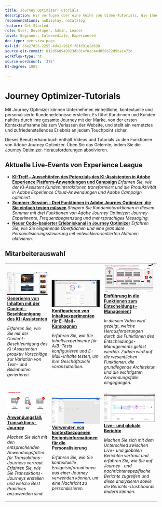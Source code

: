 ```yaml
---
title: Journey Optimizer-Tutorials
description: Wir verfügen über eine Reihe von Video-Tutorials, die Ihnen zeigen, wie Sie die Vorteile von Journey Optimizer nutzen können.
recommendations: noDisplay, noCatalog
feature: Get Started
role: User, Developer, Admin, Leader
level: Beginner, Intermediate, Experienced
doc-type: overview-page
exl-id: 36e27d56-2255-4d41-961f-f8fd01e2d698
source-git-commit: 812d668949923db814f0ec44d858b72d9bac472d
workflow-type: ht
source-wordcount: '375'
ht-degree: 100%

---
```



# Journey Optimizer-Tutorials

Mit Journey Optimizer können Unternehmen einheitliche, kontextuelle und personalisierte Kundenerlebnisse erstellen. Es führt Kundinnen und Kunden nahtlos durch ihre gesamte Journey mit der Marke, von der ersten Kontaktaufnahme bis zum Verlassen der Website, und stellt ein vernetztes und zufriedenstellendes Erlebnis an jedem Touchpoint sicher.

Dieses Benutzerhandbuch enthält Videos und Tutorials zu den Funktionen von Adobe Journey Optimizer. Üben Sie das Gelernte, indem Sie die [Journey Optimizer-Herausforderungen](https://experienceleague.adobe.com/de/docs/journey-optimizer-learn/challenges/introduction-and-prerequisites) absolvieren.

<div id="recs-overview-body-1"></div>
<div id="recs-overview-body-2"></div>
<div id="recs-overview-body-3"></div>
<div id="recs-overview-body-4"></div>
<div id="recs-overview-body-5"></div>
<div id="recs-overview-body-6"></div>

<div id="events-section">

## Aktuelle Live-Events von Experience League

* **[KI-Treff – Ausschöpfen des Potenzials des KI-Assistenten in Adobe Experience Platform-Anwendungen und Campaign](https://experienceleague.adobe.com/de/docs/events/experience-league-live-recordings/episodes/exl-live-episode-09-26-24)**
  *Erfahren Sie, wie der KI-Assistent Kundeninteraktionen transformiert und die Produktivität in Adobe Experience Cloud-Anwendungen und Adobe Campaign optimiert.*
* **[Sommer-Session – Drei Funktionen in Adobe Journey Optimizer, die Sie einfach testen müssen](https://experienceleague.adobe.com/de/docs/events/experience-league-live-recordings/episodes/exl-live-episode-08-28-24)**
  *Steigern Sie Kundeninteraktionen in diesem Sommer mit drei Funktionen von Adobe Journey Optimizer: Journey-Experimente, Frequenzbegrenzung und mehrsprachiges Messaging.*
* **[Neuer Code-basierter Erlebniskanal in Journey Optimizer](https://experienceleague.adobe.com/de/docs/events/experience-league-live-recordings/episodes/exl-live-episode-04-24-24)**
  *Erfahren Sie, wie Sie eingehende Oberflächen und eine granulare Personalisierungssteuerung mit entwicklerorientierten Aktionen aktivieren.*

</div>

<div id="staff-picks-section">

## Mitarbeiterauswahl

<table>
<tr>
    <td>
    <a href="../content-management/ai-assistant-content-accelerator-overview.md">
      <img alt="Generieren von Inhalten mit der Content-Beschleunigung des KI-Assistenten (Video)" src="../assets/3434635.jpg"/>
    </a>
    <div>
      <a href="../content-management/ai-assistant-content-accelerator-overview.md">
    <strong>Generieren von Inhalten mit der Content-Beschleunigung des KI-Assistenten</strong>
    </a>
    </div>
    <p>
    <em>Erfahren Sie, wie Sie mit der Content-Beschleunigung des KI-Assistenten proaktiv Vorschläge zur Variation von Text- und Bildinhalten generieren.
</em>
    <p>
  </td>
    <td>
    <a href="../experimentation/content-experiments-for-emails.md">
      <img alt="Konfigurieren von Inhaltsexperimenten für E-Mail-Kampagnen (Video)" src="../assets/3419893.jpeg"/>
    </a>
    <div>
      <a href="../experimentation/content-experiments-for-emails.md">
    <strong>Konfigurieren von Inhaltsexperimenten für E-Mail-Kampagnen </strong>
    </a>
    </div>
    <p>
    <em>Erfahren Sie, wie Sie Inhaltsexperimente für A/B-Tests konfigurieren und E-Mail-Inhalte testen, um Ihre Geschäftsziele voranzutreiben.</em>
    <p>
  </td>
  </td>
    <td>
    <a href="../decision-management/create-decisions.md">
      <img alt="Einführung in die Funktionen zum Entscheidungs-Management" src="../assets/326961.jpg"/>
    </a>
    <div>
      <a href="../decision-management/create-decisions.md">
    <strong>Einführung in die Funktionen zum Entscheidungs-Management </strong>
    </a>
    </div>
    <p>
    <em>In diesem Video wird gezeigt, welche Herausforderungen durch die Funktionen des Entscheidungs-Managements gelöst werden. Zudem wird auf die wesentlichen Funktionen, die grundlegende Architektur und die wichtigsten Anwendungsfälle eingegangen.

</em>
    <p>
  </td>
</tr>
<tr>
  <td>
    <a href="../create-journeys/use-case-transactional-journey.md">
      <img alt="Anwendungsfall: Transaktions-Journey " src="../assets/334202.jpeg"/>
    </a>
    <div>
      <a href="../create-journeys/use-case-transactional-journey.md">
    <strong>Anwendungsfall: Transaktions-Journey </strong>
    </a>
    </div>
    <p>
    <em>Machen Sie sich mit den entsprechenden Anwendungsfällen für Transaktions-Journeys vertraut. Erfahren Sie, wie Sie Transaktions-Journeys erstellen und welche Best Practices anzuwenden sind.</em>
    <p>
  </td>
    <td>
    <a href="../personalize-content/use-contextual-event-information-for-personalization.md">
      <img alt="Verwenden von kontextuellen Ereignisinformationen für die Personalisierung" src="../assets/334165.jpg"/>
    </a>
    <div>
      <a href="../personalize-content/use-contextual-event-information-for-personalization.md">
    <strong>Verwenden von kontextbezogenen Ereignisinformationen für die Personalisierung </strong>
    </a>
    </div>
    <p>
    <em>Erfahren Sie, wie Sie kontextuelle Ereignisinformationen aus einer Journey verwenden können, um eine Nachricht zu personalisieren.</em>
    <p>
  </td>
  </td>
    <td>
    <a href="../report-and-monitor/live-and-global-reports.md">
      <img alt="Live- und globale Berichte" src="../assets/334108.jpg"/>
    </a>
    <div>
      <a href="../report-and-monitor/live-and-global-reports.md">
    <strong>Live- und globale Berichte </strong>
    </a>
    </div>
    <p>
    <em>Machen Sie sich mit dem Unterschied zwischen Live- und globalen Berichten vertraut und erfahren Sie, wie Sie auf Journey- und nachrichtenspezifische Berichte zugreifen und diese analysieren sowie die Berichts-Dashboards ändern können.

</em>
    <p>
  </td>
</tr>
</table>
</div>
